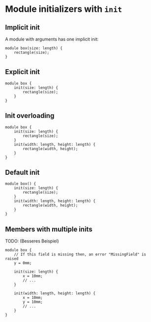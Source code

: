 # Module initializers with `init`

## Implicit init

A module with arguments has one implicit init:

```µCAD,implicit
module box(size: length) {
    rectangle(size);
}
```

## Explicit init

```µCAD,explicit
module box {
    init(size: length) {
        rectangle(size);
    }
}
```

## Init overloading

```µCAD,overloading
module box {
    init(size: length) {
        rectangle(size);
    }
    init(width: length, height: length) {
        rectangle(width, height);
    }
}
```

## Default init

```µCAD,default
module box() {
    init(size: length) {
        rectangle(size);
    }
    init(width: length, height: length) {
        rectangle(width, height);
    }
}
```

## Members with multiple inits

TODO: (Besseres Beispiel)

```µCAD,multiple_inits
module box {
    // If this field is missing then, an error "MissingField" is raised 
    y = 0mm;

    init(size: length) {
        x = 10mm;
        // ...
    }

    init(width: length, height: length) {
        x = 10mm;
        y = 10mm;
        // ...
    }
}
```
